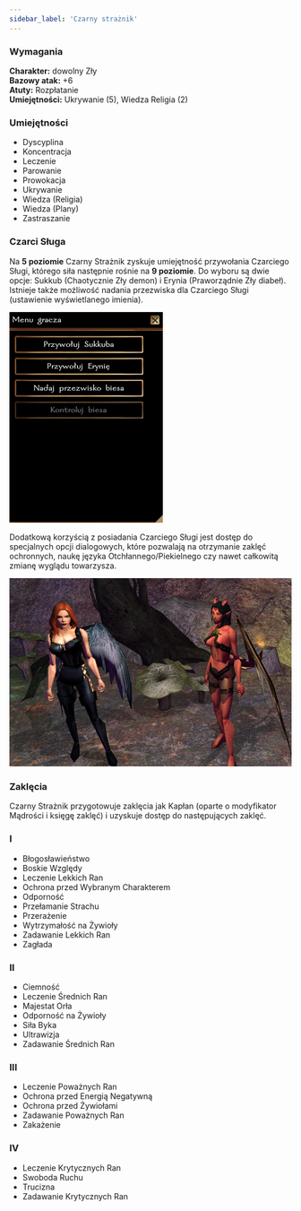 ```yaml
---
sidebar_label: 'Czarny strażnik'
---
```



### Wymagania
**Charakter:** dowolny Zły \
**Bazowy atak:** +6 \
**Atuty:** Rozpłatanie \
**Umiejętności:** Ukrywanie (5), Wiedza Religia (2)

### Umiejętności

- Dyscyplina
- Koncentracja
- Leczenie
- Parowanie
- Prowokacja
- Ukrywanie
- Wiedza (Religia)
- Wiedza (Plany)
- Zastraszanie

### Czarci Sługa

Na **5 poziomie** Czarny Strażnik zyskuje umiejętność przywołania Czarciego Sługi, którego siła następnie rośnie na **9 poziomie**. Do wyboru są dwie opcje: Sukkub (Chaotycznie Zły demon) i Erynia (Praworządnie Zły diabeł). Istnieje także możliwość nadania przezwiska dla Czarciego Sługi (ustawienie wyświetlanego imienia).

![czarny strażnik dialog](../../static/img/wiki/wiki-klasy/cs-przywolaniec.png)

Dodatkową korzyścią z posiadania Czarciego Sługi jest dostęp do specjalnych opcji dialogowych, które pozwalają na otrzymanie zaklęć ochronnych, naukę języka Otchłannego/Piekielnego czy nawet całkowitą zmianę wyglądu towarzysza.

![czarny strażnik przywołaniec](../../static/img/wiki/wiki-klasy/cs-przywolaniec-2.png)

### Zaklęcia

Czarny Strażnik przygotowuje zaklęcia jak Kapłan (oparte o modyfikator Mądrości i księgę zaklęć) i uzyskuje dostęp do następujących zaklęć.

### I

- Błogosławieństwo
- Boskie Względy
- Leczenie Lekkich Ran
- Ochrona przed Wybranym Charakterem
- Odporność
- Przełamanie Strachu
- Przerażenie
- Wytrzymałość na Żywioły
- Zadawanie Lekkich Ran
- Zagłada

### II

- Ciemność
- Leczenie Średnich Ran
- Majestat Orła
- Odporność na Żywioły
- Siła Byka
- Ultrawizja
- Zadawanie Średnich Ran

### III

- Leczenie Poważnych Ran
- Ochrona przed Energią Negatywną
- Ochrona przed Żywiołami
- Zadawanie Poważnych Ran
- Zakażenie

### IV

- Leczenie Krytycznych Ran
- Swoboda Ruchu
- Trucizna
- Zadawanie Krytycznych Ran